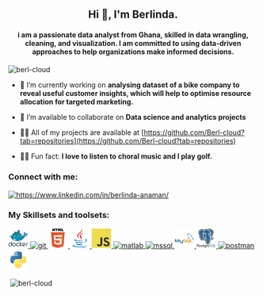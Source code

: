 <h2 align="center">Hi 👋, I'm Berlinda.</h2>
<h4 align="center">i am a passionate data analyst from Ghana, skilled in data wrangling, cleaning, and visualization. I am committed to using data-driven approaches to help organizations make informed decisions.</h4>

<p align="left"> <img src="https://komarev.com/ghpvc/?username=berl-cloud&label=Profile%20views&color=0e75b6&style=flat" alt="berl-cloud" /> </p>

- 🔭 I’m currently working on **analysing dataset of a bike company to reveal useful customer insights, which will help to optimise resource allocation for targeted marketing.**

- 👯 I’m available to collaborate on **Data science and analytics projects**

- 👨‍💻 All of my projects are available at [https://github.com/Berl-cloud?tab=repositories](https://github.com/Berl-cloud?tab=repositories)

- 🏌️‍♀️ Fun fact:  **I love to listen to choral music and I play golf.**

<h3 align="left">Connect with me:</h3>
<p align="left">
<a href="https://linkedin.com/in/https://www.linkedin.com/in/berlinda-anaman/" target="blank"><img align="center" src="https://raw.githubusercontent.com/rahuldkjain/github-profile-readme-generator/master/src/images/icons/Social/linked-in-alt.svg" alt="https://www.linkedin.com/in/berlinda-anaman/" height="30" width="40" /></a>
</p>

<h3 align="left">My Skillsets and toolsets:</h3>
<p align="left"> <a href="https://www.docker.com/" target="_blank" rel="noreferrer"> <img src="https://raw.githubusercontent.com/devicons/devicon/master/icons/docker/docker-original-wordmark.svg" alt="docker" width="40" height="40"/> </a> <a href="https://git-scm.com/" target="_blank" rel="noreferrer"> <img src="https://www.vectorlogo.zone/logos/git-scm/git-scm-icon.svg" alt="git" width="40" height="40"/> </a> <a href="https://www.w3.org/html/" target="_blank" rel="noreferrer"> <img src="https://raw.githubusercontent.com/devicons/devicon/master/icons/html5/html5-original-wordmark.svg" alt="html5" width="40" height="40"/> </a> <a href="https://www.java.com" target="_blank" rel="noreferrer"> <img src="https://raw.githubusercontent.com/devicons/devicon/master/icons/java/java-original.svg" alt="java" width="40" height="40"/> </a> <a href="https://developer.mozilla.org/en-US/docs/Web/JavaScript" target="_blank" rel="noreferrer"> <img src="https://raw.githubusercontent.com/devicons/devicon/master/icons/javascript/javascript-original.svg" alt="javascript" width="40" height="40"/> </a> <a href="https://www.mathworks.com/" target="_blank" rel="noreferrer"> <img src="https://upload.wikimedia.org/wikipedia/commons/2/21/Matlab_Logo.png" alt="matlab" width="40" height="40"/> </a> <a href="https://www.microsoft.com/en-us/sql-server" target="_blank" rel="noreferrer"> <img src="https://www.svgrepo.com/show/303229/microsoft-sql-server-logo.svg" alt="mssql" width="40" height="40"/> </a> <a href="https://www.mysql.com/" target="_blank" rel="noreferrer"> <img src="https://raw.githubusercontent.com/devicons/devicon/master/icons/mysql/mysql-original-wordmark.svg" alt="mysql" width="40" height="40"/> </a> <a href="https://www.postgresql.org" target="_blank" rel="noreferrer"> <img src="https://raw.githubusercontent.com/devicons/devicon/master/icons/postgresql/postgresql-original-wordmark.svg" alt="postgresql" width="40" height="40"/> </a> <a href="https://postman.com" target="_blank" rel="noreferrer"> <img src="https://www.vectorlogo.zone/logos/getpostman/getpostman-icon.svg" alt="postman" width="40" height="40"/> </a> <a href="https://www.python.org" target="_blank" rel="noreferrer"> <img src="https://raw.githubusercontent.com/devicons/devicon/master/icons/python/python-original.svg" alt="python" width="40" height="40"/> </a> </p>

<p>&nbsp;<img align="center" src="https://github-readme-stats.vercel.app/api?username=berl-cloud&show_icons=true&locale=en" alt="berl-cloud" /></p>
